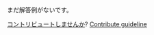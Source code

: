 
まだ解答例がないです。

[コントリビュートしませんか](https://github.com/BFEdev/BFE.dev-solutions/blob/main/quiz/promise-executor-ii_ja.md)?  [Contribute guideline](https://github.com/BFEdev/BFE.dev-solutions#how-to-contribute)
